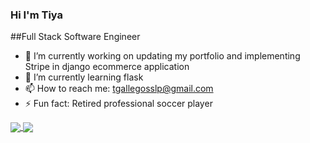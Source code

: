 ### Hi I'm Tiya 
##Full Stack Software Engineer
<!--
**tiyagallegos/tiyagallegos** is a ✨ _special_ ✨ repository because its `README.md` (this file) appears on your GitHub profile.

Here are some ideas to get you started:


-->


<!------------------------   Untitled design-336x280   ------------------------>

- 🔭 I’m currently working on updating my portfolio and implementing Stripe in django ecommerce application
- 🌱 I’m currently learning flask
- 📫 How to reach me: tgallegosslp@gmail.com
- ⚡ Fun fact: Retired professional soccer player 

<a href="https://github.com/anuraghazra/convoychat">
  <img align="center" src="https://github-readme-stats.vercel.app/api/top-langs/?username=tiyagallegos&layout=compact&theme=shades-of-purple_icons=true" />
</a>
<a href="https://github.com/anuraghazra/github-readme-stats">
  <img align="center" src="https://github-readme-stats.vercel.app/api?username=tiyagallegos&theme=shades-of-purple_icons=true" />
</a>

